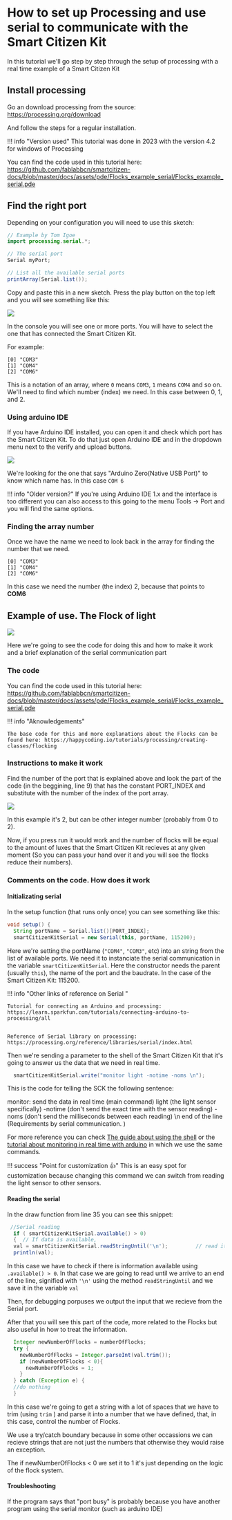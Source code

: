 # How to set up Processing and use serial to communicate with the Smart Citizen Kit

In this tutorial we'll go step by step through the setup of processing with a real time example of a Smart Citizen Kit

## Install processing

Go an download processing from the source: 
https://processing.org/download

And follow the steps for a regular installation. 



!!! info "Version used"
    This tutorial was done in 2023 with the version 4.2 for windows of Processing
    
    
You can find the code used in this tutorial here: https://github.com/fablabbcn/smartcitizen-docs/blob/master/docs/assets/pde/Flocks_example_serial/Flocks_example_serial.pde
    
    
## Find the right port

Depending on your configuration you will need to use this sketch:

```java 
// Example by Tom Igoe
import processing.serial.*;

// The serial port
Serial myPort;       

// List all the available serial ports
printArray(Serial.list());
```

Copy and paste this in a new sketch. Press the play button on the top left and you will see something like this:

![](/assets/images/ZzrBN5o.png)

In the console you will see one or more ports. You will have to select the one that has connected the Smart Citizen Kit.

For example:

```
[0] "COM3"
[1] "COM4"
[2] "COM6"
```

This is a notation of an array, where `0` means `COM3`, `1` means `COM4` and so on. We'll need to find which number (index) we need. In this case between 0, 1, and 2. 

### Using arduino IDE

If you have Arduino IDE installed, you can open it and check which port has the Smart Citizen Kit. To do that just open Arduino IDE and in the dropdown menu next to the verify and upload buttons. 

![](/assets/images/rqovYXy.png)

We're looking for the one that says "Arduino Zero(Native USB Port)" to know which name has. In this case `COM 6`

!!! info "Older version?"
    If you're using Arduino IDE 1.x and the interface is too different you can also access to this going to the menu Tools -> Port and you will find the same options. 

### Finding the array number

Once we have the name we need to look back in the array for finding the number that we need.

```
[0] "COM3"
[1] "COM4"
[2] "COM6"
```

In this case we need the number (the index) 2, because that points to **COM6**

## Example of use. The Flock of light

![](https://media.giphy.com/media/b5KYsvAUlcFDn1pyyj/giphy.gif)


Here we're going to see the code for doing this and how to make it work and a brief explanation of the serial communication part 

### The code

You can find the code used in this tutorial here: https://github.com/fablabbcn/smartcitizen-docs/blob/master/docs/assets/pde/Flocks_example_serial/Flocks_example_serial.pde

!!! info "Aknowledgements"

    The base code for this and more explanations about the Flocks can be found here: https://happycoding.io/tutorials/processing/creating-classes/flocking 

### Instructions to make it work

Find the number of the port that is explained above and look the part of the code (in the beggining, line 9) that has the constant PORT_INDEX and substitute with the number of the index of the port array. 


![](/assets/images/5MqGSL0.png)

In this example it's 2, but can be other integer number (probably from 0 to 2).


Now, if you press run it would work and the number of flocks will be equal to the amount of luxes that the Smart Citizen Kit recieves at any given moment (So you can pass your hand over it and you will see the flocks reduce their numbers). 

### Comments on the code. How does it work

#### Initializating serial

In the setup function (that runs only once) you can see something like this:

```java 
void setup() {
  String portName = Serial.list()[PORT_INDEX]; 
  smartCitizenKitSerial = new Serial(this, portName, 115200);
```

   Here we're setting the portName (`"COM4"`, `"COM3"`, etc) into an string from the list of available ports. We need it to instanciate the serial communication in the variable `smartCitizenKitSerial`. Here the constructor needs the parent (usually `this`), the name of the port and the baudrate. In the case of the Smart Citizen Kit: 115200. 
   
   
   !!! info "Other links of reference on Serial "

    Tutorial for connecting an Arduino and processing:  https://learn.sparkfun.com/tutorials/connecting-arduino-to-processing/all
    
    
    Reference of Serial library on processing: 
    https://processing.org/reference/libraries/serial/index.html
    
   
   Then we're sending a parameter to the shell of the Smart Citizen Kit that it's going to answer us the data that we need in real time. 

```java 
  smartCitizenKitSerial.write("monitor light -notime -noms \n");
```

   This is the code for telling the SCK the following sentence:
   
   monitor: send the data in real time (main command)
       light (the light sensor specifically) 
       -notime (don't send the exact time with the sensor reading) 
       -noms (don't send the milliseconds between each reading)
    \n end of the line (Requirements by serial communication. )
    
 For more reference you can check [The guide about using the shell](https://docs.smartcitizen.me/Guides/getting%20started/Using%20the%20Shell/#set-recording-and-publication-intervals) or the [tutorial about monitoring in real time with arduino](https://docs.smartcitizen.me/Resources/Tutorials/Arduino%20Serial/#connect-to-your-kit) in which we use the same commands. 

 
 !!! success "Point  for customization :+1:"
      This is an easy spot for customization because changing this command we can switch from reading the light sensor to other sensors. 


     
#### Reading the serial

In the draw function from line 35 you can see this snippet:
```java 
 //Serial reading
  if ( smartCitizenKitSerial.available() > 0) 
  {  // If data is available,
  val = smartCitizenKitSerial.readStringUntil('\n');         // read it and store it in val
  println(val);

```
    
In this case we have to check if there is information available using `.available() > 0`. In that case we are going to read until we arrive to an end of the line, signified with `'\n'` using the method `readStringUntil` and we save it in the variable `val`

Then, for debugging porpuses we output the input that we recieve from the Serial port. 

After that you will see this part of the code, more related to the Flocks but also useful in how to treat the information. 

```java 
  Integer newNumberOfFlocks = numberOfFlocks;
  try {
    newNumberOfFlocks = Integer.parseInt(val.trim());
    if (newNumberOfFlocks < 0){
      newNumberOfFlocks = 1;
    }
  } catch (Exception e) {
  //do nothing   
  }
```

In this case we're going to get a string with a lot of spaces that we have to trim (using `trim` ) and parse it into a number that we have defined, that, in this case, control the number of Flocks. 

We use a try/catch boundary because in some other occassions we can recieve strings that are not just the numbers that otherwise they would raise an exception. 

The if newNumberOfFlocks < 0 we set it to 1 it's just depending on the logic of the flock system. 


#### Troubleshooting

If the program says that "port busy" is probably because you have another program using the serial monitor (such as arduino IDE)
